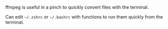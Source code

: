 ffmpeg is useful in a pinch to quickly convert files with the terminal.

Can edit `~/.zshrc` or `~/.bashrc` with functions to run them quickly from the terminal.